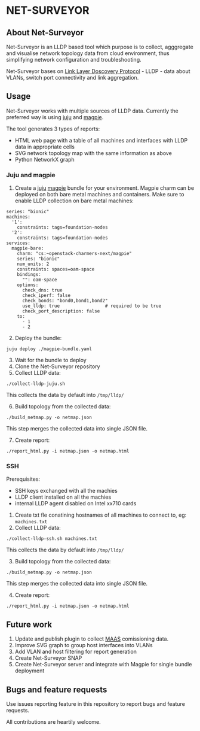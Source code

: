 # NET-SURVEYOR

## About Net-Surveyor
Net-Surveyor is an LLDP based tool which purpose is to collect, agggregate and visualise network topology data from cloud environment, thus simplifying network configuration and troubleshooting.

Net-Surveyor bases on [Link Layer Doscovery Protocol](https://en.wikipedia.org/wiki/Link_Layer_Discovery_Protocol) - LLDP - data about VLANs, switch port connectivity and link aggregation.

## Usage

Net-Surveyor works with multiple sources of LLDP data. Currently the preferred way is using [juju](https://jaas.ai/) and [magpie](https://jaas.ai/u/openstack-charmers-next/magpie).

The tool generates 3 types of reports:
- HTML web page with a table of all machines and interfaces with LLDP data in appropriate cells
- SVG network topology map with the same information as above
- Python NetworkX graph

### Juju and magpie

1. Create a [juju](https://jaas.ai/) [magpie](https://jaas.ai/u/openstack-charmers-next/magpie) bundle for your environment. Magpie charm can be deployed on both bare metal machines and containers. Make sure to enable LLDP collection on bare metal machines:
```
series: "bionic"
machines:
  '1':
    constraints: tags=foundation-nodes
  '2': 
    constraints: tags=foundation-nodes
services:
  magpie-bare:
    charm: "cs:~openstack-charmers-next/magpie"
    series: "bionic"
    num_units: 2
    constraints: spaces=oam-space
    bindings:
      "": oam-space
    options:
      check_dns: true
      check_iperf: false
      check_bonds: "bond0,bond1,bond2"
      use_lldp: true                 # required to be true
      check_port_description: false
    to:
      - 1
      - 2
```
2. Deploy the bundle:
```
juju deploy ./magpie-bundle.yaml
```
3. Wait for the bundle to deploy
4. Clone the Net-Surveyor repository
5. Collect LLDP data:
```
./collect-lldp-juju.sh
```
This collects the data by default into `/tmp/lldp/`

6. Build topology from the collected data:
```
./build_netmap.py -o netmap.json
```
This step merges the collected data into single JSON file.

7. Create report:
```
./report_html.py -i netmap.json -o netmap.html
```

### SSH

Prerequisites:
- SSH keys exchanged with all the machies
- LLDP client installed on all the machies
- internal LLDP agent disabled on Intel xx710 cards

1. Create txt fle conatining hostnames of all machines to connect to, eg: `machines.txt`
2. Collect LLDP data:
```
./collect-lldp-ssh.sh machines.txt
```
This collects the data by default into `/tmp/lldp/`

3. Build topology from the collected data:
```
./build_netmap.py -o netmap.json
```
This step merges the collected data into single JSON file.

4. Create report:
```
./report_html.py -i netmap.json -o netmap.html
```


## Future work

1. Update and publish plugin to collect [MAAS](maas.io) comissioning data.
2. Improve SVG graph to group host interfaces into VLANs
3. Add VLAN and host filtering for report generation
4. Create Net-Surveyor SNAP
5. Create Net-Surveyor server and integrate with Magpie for single bundle deployment

## Bugs and feature requests

Use issues reporting feature in this repository to report bugs and feature requests.

All contributions are heartily welcome.
